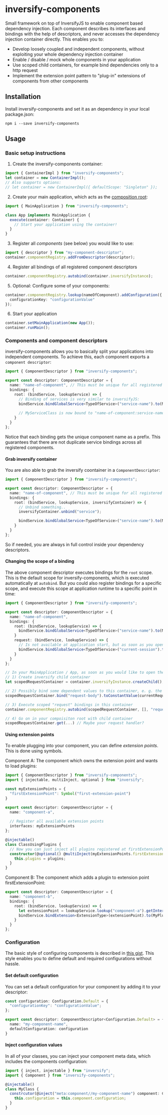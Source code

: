 # inversify-components
Small framework on top of InversifyJS to enable component based dependency injection. 
Each component describes its interfaces and bindings with the help of descriptors, and never 
accesses the dependency injection container directly. This enables you to:
- Develop loosely coupled and independent components, without exploiting your whole dependency injection container
- Enable / disable / mock whole components in your application
- Use scoped child containers, for example bind dependencies only to a http request
- Implement the extension point pattern to "plug-in" extensions of components from other components

## Installation
Install inversify-components and set it as an dependency in your local package.json:

``npm i --save inversify-components``

## Usage

### Basic setup instructions

1) Create the inversify-components container:
```typescript
import { ContainerImpl } from "inversify-components";
let container = new ContainerImpl();
// Also supports options:
// let container = new ContainerImpl({ defaultScope: "Singleton" });
```

2) Create your main application, which acts as the [composition root][1]:
```typescript
import { MainApplication } from "inversify-components";

class App implements MainApplication {
  execute(container: Container) {
    // Start your application using the container!
  }
}
```

3) Register all _components_ (see below) you would like to use:
```typescript
import { descriptor } from "my-component-descriptor";
container.componentRegistry.addFromDescriptor(descriptor);
```

4) Register all bindings of all registered component descriptors
```typescript
container.componentRegistry.autobind(container.inversifyInstance);
```

5) Optional: Configure some of your components:
```typescript
container.componentRegistry.lookup(nameOfComponent).addConfiguration({
  configurationKey: "configurationValue"
});
```

6) Start your application
```typescript
container.setMainApplication(new App());
container.runMain();
```

### Components and component descriptors
inversify-components allows you to basically split your applications into independent components. To achieve this, each component exports
a `component descriptor`:
```typescript
import { ComponentDescriptor } from "inversify-components";

export const descriptor: ComponentDescriptor = {
  name: "name-of-component", // This must be unique for all registered components
  bindings: {
    root: (bindService, lookupService) => {
      // Binding of services is very similar to inversifyJS:
      bindService.bindGlobalService<TypeOfService>("service-name").to(MyServiceClass);
      
      // MyServiceClass is now bound to "name-of-component:service-name" and available in all other components.
    }
  }
};
```
Notice that each binding gets the unique component name as a prefix. This guarantees that there are not duplicate service bindings
across all registered components.

#### Grab inversify container
You are also able to grab the inversify coontainer in a `ComponentDescriptor`:
```typescript
import { ComponentDescriptor } from "inversify-components";

export const descriptor: ComponentDescriptor = {
  name: "name-of-component", // This must be unique for all registered components
  bindings: {
    root: (bindService, lookupService, inversifyContainer) => {
      // Unbind something..
      inversifyContainer.unbind("service");

      bindService.bindGlobalService<TypeOfService>("service-name").to(MyServiceClass);
    }
  }
};
```
So if needed, you are always in full control inside your dependency descriptors.

#### Changing the scope of a binding
The above component descriptor executes bindings for the `root` scope. This is the default scope for inversify-components, which
is executed automatically at `autobind`. But you could also register bindings for a specific scope, and execute this scope 
at application runtime to a specific point in time:
```typescript
import { ComponentDescriptor } from "inversify-components";

export const descriptor: ComponentDescriptor = {
  name: "name-of-component",
  bindings: {
    root: (bindService, lookupService) => {
      bindService.bindGlobalService<TypeOfService>("service-name").to(MyServiceClass);
    }
    request: (bindService, lookupService) => {
      // Is not available at application start, but as soon as you open your "request" scope:
      bindService.bindGlobalService<TypeOfService>("current-session").toDynamicValue(....);
    }
  }
};

// In your MainApplication / App, as soon as you would like to open the above "request" scope:
// 1) Create inversify child container
let scopedRequestContainer = container.inversifyInstance.createChild();

// 2) Possibly bind some dependent values to this container, e. g. the current request headers and body:
scopedRequestContainer.bind("request-body").toConstantValue(currentRequestBody);

// 3) Execute scoped "request" bindings in this container
container.componentRegistry.autobind(scopedRequestContainer, [], "request");

// 4) Go on in your compoisiton root with child container
scopedRequestContainer.get(...) // Maybe your request handler?
```

#### Using extension points
To enable plugging into your component, you can define _extension points_. This is done using symbols.

Component A: The component which owns the extension point and wants to load plugins:
```typescript
import { ComponentDescriptor } from "inversify-components";
import { injectable, multiInject, optional } from "inversify";

const myExtensionPoints = {
  "firstExtensionPoint": Symbol("first-extension-point")
}

export const descriptor: ComponentDescriptor = {
  name: "component-a",
  
  // Register all available extension points
  interfaces: myExtensionPoints
};

@injectable()
class ClassUsingPlugins {
  // Now you can just inject all plugins registered at firstExtensionPoint and use them:
  constructor(@optional() @multiInject(myExtensionPoints.firstExtensionPoint) plugins) {
    this.plugins = plugins;
  }
}
```

Component B: The component which adds a plugin to extension point firstExtensionPoint:
```typescript
export const descriptor: ComponentDescriptor = {
  name: "component-b",
  bindings: {
    root: (bindService, lookupService) => {
      let extensionPoint = lookupService.lookup("component-a").getInterface("firstExtensionPoint");
      bindService.bindExtension<ExtensionType>(extensionPoint).to(MyPluginClass);
    }
  }
};
```

### Configuration
The basic style of configuring components is described in [this gist][2]. This style enables you to define default and required configurations without hassle.

#### Set default configuration
You can set a default configuration for your component by adding it to your descriptor:
```typescript
const configuration: Configuration.Default = {
  "configurationKey": "configurationValue";
};

export const descriptor: ComponentDescriptor<Configuration.Default> = {
  name: "my-component-name",
  defaultConfiguration: configuration
}
```

#### Inject configuration values
In all of your classes, you can inject your component meta data, which includes the components configuration:
```typescript
import { inject, injectable } from "inversify";
import { Component } from "inversify-components";

@injectable()
class MyClass {
  constrcutor(@inject("meta:component//my-component-name") component: Component<Configuration.Runtime>)
    this.configuration = this.component.configuration;
  }
}
```

[1]: http://blog.ploeh.dk/2011/07/28/CompositionRoot/
[2]: https://gist.github.com/antoniusostermann/a6cc1bb2056404682a827735b17df32a
